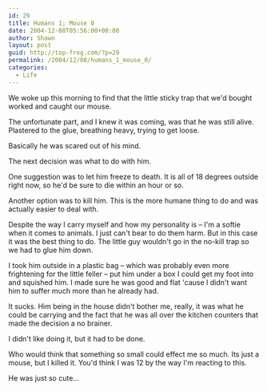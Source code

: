 ```yaml
---
id: 29
title: Humans 1; Mouse 0
date: 2004-12-08T05:56:00+00:00
author: Shawn
layout: post
guid: http://top-frog.com/?p=29
permalink: /2004/12/08/humans_1_mouse_0/
categories:
  - Life
---
```

We woke up this morning to find that the little sticky trap that we'd bought worked and caught our mouse.

The unfortunate part, and I knew it was coming, was that he was still alive. Plastered to the glue, breathing heavy, trying to get loose.

Basically he was scared out of his mind.



The next decision was what to do with him.

One suggestion was to let him freeze to death. It is all of 18 degrees outside right now, so he'd be sure to die within an hour or so.

Another option was to kill him. This is the more humane thing to do and was actually easier to deal with.

Despite the way I carry myself and how my personality is – I'm a softie when it comes to animals. I just can't bear to do them harm. But in this case it was the best thing to do. The little guy wouldn't go in the no-kill trap so we had to glue him down.

I took him outside in a plastic bag – which was probably even more frightening for the little feller – put him under a box I could get my foot into and squished him. I made sure he was good and flat 'cause I didn't want him to suffer much more than he already had.

It sucks. Him being in the house didn't bother me, really, it was what he could be carrying and the fact that he was all over the kitchen counters that made the decision a no brainer.

I didn't like doing it, but it had to be done.

Who would think that something so small could effect me so much. Its just a mouse, but I killed it. You'd think I was 12 by the way I'm reacting to this.

He was just so cute…
